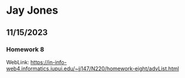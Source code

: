 # Jay Jones
## 11/15/2023
### Homework 8
WebLink: https://in-info-web4.informatics.iupui.edu/~jj147/N220/homework-eight/advList.html